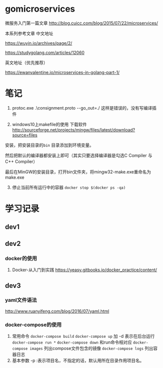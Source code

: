 # gomicroservices
微服务入门第一篇文章
http://blog.cuicc.com/blog/2015/07/22/microservices/

本系列参考文章
中文地址

https://wuyin.io/archives/page/2/

https://studygolang.com/articles/12060

英文地址（优先推荐）

https://ewanvalentine.io/microservices-in-golang-part-1/
# 笔记

1. protoc.exe .\consignment.proto --go_out=./
这样是错误的，没有写编译插件

2. windows10上makefile的使用
下载软件 http://sourceforge.net/projects/mingw/files/latest/download?source=files

安装，把安装目录的`bin` 目录添加到环境变量。

然后把默认的编译器都安装上即可（其实只要选择编译器是勾选C Compiler 与C++ Compiler）

最后在MinGW的安装目录，打开bin文件夹，将mingw32-make.exe重命名为make.exe

3. 停止当前所有运行中的容器
`docker stop $(docker ps -qa)`



# 学习记录
## dev1


## dev2
### docker的使用
1. Docker-从入门到实践
https://yeasy.gitbooks.io/docker_practice/content/

## dev3
### yaml文件语法
http://www.ruanyifeng.com/blog/2016/07/yaml.html

### docker-compose的使用
1. 常用命令
`docker-compose build`
`docker-compose up` 加 -d  表示在后台运行
`docker-compose run *`
`docker-compose down` 和run命令相对应
`docker-compose images` 列出compose文件包含的镜像
`docker-compose logs` 列出容器日志
2. 基本参数
-p :表示项目名，不指定的话，默认用所在目录作用项目名。

